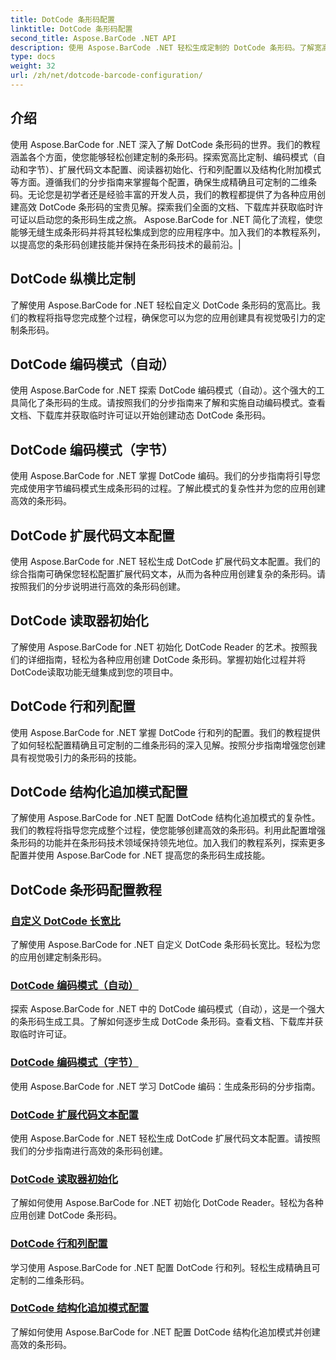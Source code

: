 ```yaml
---
title: DotCode 条形码配置
linktitle: DotCode 条形码配置
second_title: Aspose.BarCode .NET API
description: 使用 Aspose.BarCode .NET 轻松生成定制的 DotCode 条形码。了解宽高比、编码模式、扩展代码文本和阅读器初始化。
type: docs
weight: 32
url: /zh/net/dotcode-barcode-configuration/
---
```


## 介绍
使用 Aspose.BarCode for .NET 深入了解 DotCode 条形码的世界。我们的教程涵盖各个方面，使您能够轻松创建定制的条形码。探索宽高比定制、编码模式（自动和字节）、扩展代码文本配置、阅读器初始化、行和列配置以及结构化附加模式等方面。遵循我们的分步指南来掌握每个配置，确保生成精确且可定制的二维条码。无论您是初学者还是经验丰富的开发人员，我们的教程都提供了为各种应用创建高效 DotCode 条形码的宝贵见解。探索我们全面的文档、下载库并获取临时许可证以启动您的条形码生成之旅。 Aspose.BarCode for .NET 简化了流程，使您能够无缝生成条形码并将其轻松集成到您的应用程序中。加入我们的本教程系列，以提高您的条形码创建技能并保持在条形码技术的最前沿。|

## DotCode 纵横比定制
了解使用 Aspose.BarCode for .NET 轻松自定义 DotCode 条形码的宽高比。我们的教程将指导您完成整个过程，确保您可以为您的应用创建具有视觉吸引力的定制条形码。

## DotCode 编码模式（自动）
使用 Aspose.BarCode for .NET 探索 DotCode 编码模式（自动）。这个强大的工具简化了条形码的生成。请按照我们的分步指南来了解和实施自动编码模式。查看文档、下载库并获取临时许可证以开始创建动态 DotCode 条形码。

## DotCode 编码模式（字节）
使用 Aspose.BarCode for .NET 掌握 DotCode 编码。我们的分步指南将引导您完成使用字节编码模式生成条形码的过程。了解此模式的复杂性并为您的应用创建高效的条形码。

## DotCode 扩展代码文本配置
使用 Aspose.BarCode for .NET 轻松生成 DotCode 扩展代码文本配置。我们的综合指南可确保您轻松配置扩展代码文本，从而为各种应用创建复杂的条形码。请按照我们的分步说明进行高效的条形码创建。

## DotCode 读取器初始化
了解使用 Aspose.BarCode for .NET 初始化 DotCode Reader 的艺术。按照我们的详细指南，轻松为各种应用创建 DotCode 条形码。掌握初始化过程并将DotCode读取功能无缝集成到您的项目中。

## DotCode 行和列配置
使用 Aspose.BarCode for .NET 掌握 DotCode 行和列的配置。我们的教程提供了如何轻松配置精确且可定制的二维条形码的深入见解。按照分步指南增强您创建具有视觉吸引力的条形码的技能。

## DotCode 结构化追加模式配置

了解使用 Aspose.BarCode for .NET 配置 DotCode 结构化追加模式的复杂性。我们的教程将指导您完成整个过程，使您能够创建高效的条形码。利用此配置增强条形码的功能并在条形码技术领域保持领先地位。加入我们的教程系列，探索更多配置并使用 Aspose.BarCode for .NET 提高您的条形码生成技能。

## DotCode 条形码配置教程
### [自定义 DotCode 长宽比](./dotcode-aspect-ratio-customization/)
了解使用 Aspose.BarCode for .NET 自定义 DotCode 条形码长宽比。轻松为您的应用创建定制条形码。
### [DotCode 编码模式（自动）](./dotcode-encoding-mode-auto/)
探索 Aspose.BarCode for .NET 中的 DotCode 编码模式（自动），这是一个强大的条形码生成工具。了解如何逐步生成 DotCode 条形码。查看文档、下载库并获取临时许可证。
### [DotCode 编码模式（字节）](./dotcode-encoding-mode-bytes/)
使用 Aspose.BarCode for .NET 学习 DotCode 编码：生成条形码的分步指南。
### [DotCode 扩展代码文本配置](./dotcode-extended-code-text-configuration/)
使用 Aspose.BarCode for .NET 轻松生成 DotCode 扩展代码文本配置。请按照我们的分步指南进行高效的条形码创建。
### [DotCode 读取器初始化](./dotcode-reader-initialization/)
了解如何使用 Aspose.BarCode for .NET 初始化 DotCode Reader。轻松为各种应用创建 DotCode 条形码。
### [DotCode 行和列配置](./dotcode-rows-columns-configuration/)
学习使用 Aspose.BarCode for .NET 配置 DotCode 行和列。轻松生成精确且可定制的二维条形码。
### [DotCode 结构化追加模式配置](./dotcode-structured-append-mode-configuration/)
了解如何使用 Aspose.BarCode for .NET 配置 DotCode 结构化追加模式并创建高效的条形码。